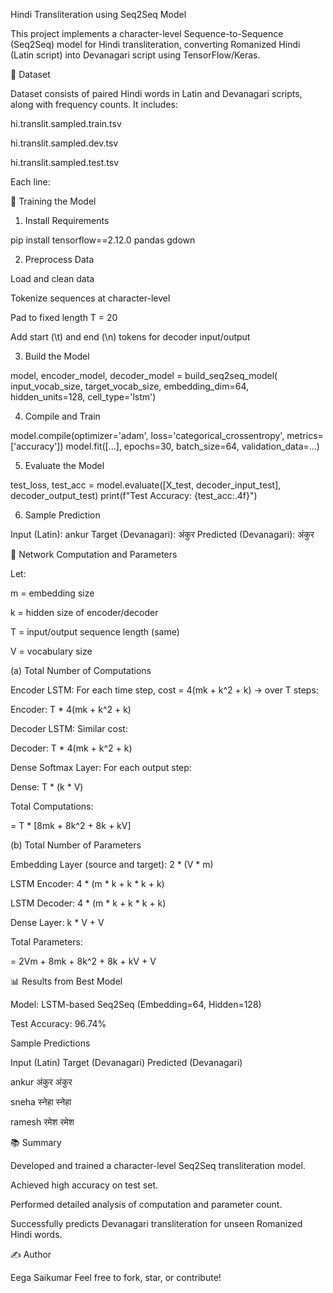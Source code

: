 Hindi Transliteration using Seq2Seq Model

This project implements a character-level Sequence-to-Sequence (Seq2Seq) model for Hindi transliteration, converting Romanized Hindi (Latin script) into Devanagari script using TensorFlow/Keras.

📂 Dataset

Dataset consists of paired Hindi words in Latin and Devanagari scripts, along with frequency counts. It includes:

hi.translit.sampled.train.tsv

hi.translit.sampled.dev.tsv

hi.translit.sampled.test.tsv

Each line: <devanagari> <latin> <count>

🚀 Training the Model

1. Install Requirements

pip install tensorflow==2.12.0 pandas gdown

2. Preprocess Data

Load and clean data

Tokenize sequences at character-level

Pad to fixed length T = 20

Add start (\t) and end (\n) tokens for decoder input/output

3. Build the Model

model, encoder_model, decoder_model = build_seq2seq_model(
    input_vocab_size, target_vocab_size,
    embedding_dim=64, hidden_units=128, cell_type='lstm')

4. Compile and Train

model.compile(optimizer='adam', loss='categorical_crossentropy', metrics=['accuracy'])
model.fit([...], epochs=30, batch_size=64, validation_data=...)

5. Evaluate the Model

test_loss, test_acc = model.evaluate([X_test, decoder_input_test], decoder_output_test)
print(f"Test Accuracy: {test_acc:.4f}")

6. Sample Prediction

Input (Latin): ankur
Target (Devanagari): अंकुर
Predicted (Devanagari): अंकुर

🔢 Network Computation and Parameters

Let:

m = embedding size

k = hidden size of encoder/decoder

T = input/output sequence length (same)

V = vocabulary size

(a) Total Number of Computations

Encoder LSTM: For each time step, cost = 4(mk + k^2 + k) → over T steps:

Encoder: T * 4(mk + k^2 + k)

Decoder LSTM: Similar cost:

Decoder: T * 4(mk + k^2 + k)

Dense Softmax Layer: For each output step:

Dense: T * (k * V)

Total Computations:

= T * [8mk + 8k^2 + 8k + kV]

(b) Total Number of Parameters

Embedding Layer (source and target): 2 * (V * m)

LSTM Encoder: 4 * (m * k + k * k + k)

LSTM Decoder: 4 * (m * k + k * k + k)

Dense Layer: k * V + V

Total Parameters:

= 2Vm + 8mk + 8k^2 + 8k + kV + V

📊 Results from Best Model

Model: LSTM-based Seq2Seq (Embedding=64, Hidden=128)

Test Accuracy: 96.74%

Sample Predictions

Input (Latin)    Target (Devanagari)   Predicted (Devanagari)

ankur             अंकुर                  अंकुर

sneha              स्नेहा                  स्नेहा

ramesh             रमेश                  रमेश

📚 Summary

Developed and trained a character-level Seq2Seq transliteration model.

Achieved high accuracy on test set.

Performed detailed analysis of computation and parameter count.

Successfully predicts Devanagari transliteration for unseen Romanized Hindi words.

✍️ Author

Eega Saikumar
Feel free to fork, star, or contribute!
